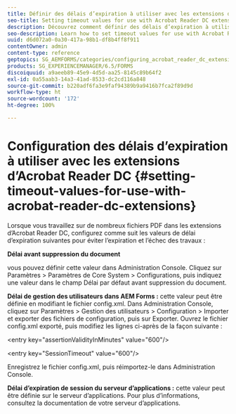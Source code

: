 ```yaml
---
title: Définir des délais d’expiration à utiliser avec les extensions d’Acrobat Reader DC
seo-title: Setting timeout values for use with Acrobat Reader DC extensions
description: Découvrez comment définir des délais d’expiration à utiliser avec les extensions d’Acrobat Reader DC.
seo-description: Learn how to set timeout values for use with Acrobat Reader DC extensions.
uuid: d6d072a0-0a30-417a-98b1-df8b4ff8f911
contentOwner: admin
content-type: reference
geptopics: SG_AEMFORMS/categories/configuring_acrobat_reader_dc_extensions
products: SG_EXPERIENCEMANAGER/6.5/FORMS
discoiquuid: a9aeeb89-45e9-4d5d-aa25-8145c89b64f2
exl-id: 0a55aab3-14a3-41ad-8533-dc2cd116a848
source-git-commit: b220adf6fa3e9faf94389b9a9416b7fca2f89d9d
workflow-type: ht
source-wordcount: '172'
ht-degree: 100%

---
```


# Configuration des délais d’expiration à utiliser avec les extensions d’Acrobat Reader DC  {#setting-timeout-values-for-use-with-acrobat-reader-dc-extensions}

Lorsque vous travaillez sur de nombreux fichiers PDF dans les extensions d’Acrobat Reader DC, configurez comme suit les valeurs de délai d’expiration suivantes pour éviter l’expiration et l’échec des travaux :

**Délai avant suppression du document**

vous pouvez définir cette valeur dans Administration Console. Cliquez sur Paramètres > Paramètres de Core System > Configurations, puis indiquez une valeur dans le champ Délai par défaut avant suppression du document.

**Délai de gestion des utilisateurs dans AEM Forms :** cette valeur peut être définie en modifiant le fichier config.xml. Dans Administration Console, cliquez sur Paramètres > Gestion des utilisateurs > Configuration > Importer et exporter des fichiers de configuration, puis sur Exporter. Ouvrez le fichier config.xml exporté, puis modifiez les lignes ci-après de la façon suivante :

&lt;entry key=&quot;assertionValidityInMinutes&quot; value=&quot;600&quot;/>

&lt;entry key=&quot;SessionTimeout&quot; value=&quot;600&quot;/>

Enregistrez le fichier config.xml, puis réimportez-le dans Administration Console.

**Délai d’expiration de session du serveur d’applications :** cette valeur peut être définie sur le serveur d’applications. Pour plus d’informations, consultez la documentation de votre serveur d’applications.
